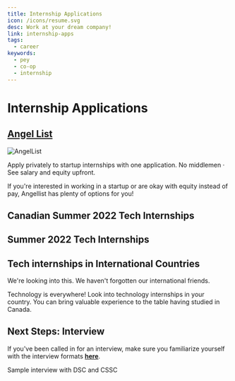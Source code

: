 ```yaml
---
title: Internship Applications
icon: /icons/resume.svg
desc: Work at your dream company!
link: internship-apps
tags:
  - career
keywords:
  - pey
  - co-op
  - internship
---
```


# Internship Applications

## [Angel List](https://angel.co/jobs)

![AngelList](./internship-apps/angel-list.jpg)

Apply privately to startup internships with one application. No middlemen · See
salary and equity upfront.

If you're interested in working in a startup or are okay with equity instead of
pay, Angellist has plenty of options for you!

## Canadian Summer 2022 Tech Internships

<grid-1-x-2 link="https://github.com/ChrisDryden/Canadian-Tech-Internships-Summer-2022" img-Src="https://i.itworldcanada.com/wp-content/uploads/2019/02/bigstock-Canadian-Technology-Concept-130056503.jpg" desc="Crowdsourced list of Canadian tech companies that are hiring interns for Summer 2022 that are interested in tech, SWE, and related fields." button="Find out more"></grid-1-x-2>

## Summer 2022 Tech Internships

<grid-1-x-2 :reversed="true" link="https://github.com/pittcsc/Summer2022-Internships" img-Src="https://i.imgur.com/PNNGb.jpg" desc="Keep track of internships for Summer 2022 for undergraduates interested in tech, SWE, and related fields.
All positions are open to anyone enrolled in a Bachelor's degree program." button="Find out more"></grid-1-x-2>

## Tech internships in International Countries

We're looking into this. We haven't forgotten our international friends.

Technology is everywhere! Look into technology internships in your country. You
can bring valuable experience to the table having studied in Canada.

## Next Steps: Interview

If you've been called in for an interview, make sure you familiarize yourself
with the interview formats
[**here**](https://yangshun.github.io/tech-interview-handbook/interview-formats).

Sample interview with DSC and CSSC
<grid-1-x-2 :reversed="true" link="https://www.youtube.com/watch?v=aDFjfiklNPA" img-Src="http://i3.ytimg.com/vi/aDFjfiklNPA/maxresdefault.jpg" desc="Interview Prep 101 with DSC and CSSC!" button="Nail your next interview!"></grid-1-x-2>
